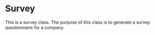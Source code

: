 # Survey
This is a survey class. The purpose of this class is to generate a survey questionnaire for a company.
